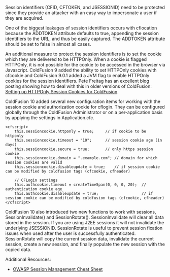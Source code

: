 Session identifiers (CFID, CFTOKEN, and JSESSIONID) need to be protected
since they provide an attacker with an easy way to impersonate a user if
they are acquired.

One of the biggest leakages of session identifiers occurs with
cflocation because the ADDTOKEN attribute defaults to true, appending
the session identifiers to the URL, and thus be easily captured. The
ADDTOKEN attribute should be set to false in almost all cases.

An additional measure to protect the session identifiers is to set the
cookie which they are delivered to be HTTPOnly. When a cookie is flagged
HTTPOnly, it is not possible for the cookie to be accessed in the
browser via Javascript. ColdFusion 9 added the ability to set HTTPOnly
cookies with cfcookie and ColdFusion 9.0.1 added a JVM flag to enable
HTTPOnly cookies for the session identifiers. Pete Freitag has an
excellent blog posting showing how to deal with this in older versions
of ColdFusion: [Setting up HTTPOnly Session Cookies for
ColdFusion](http://www.petefreitag.com/item/764.cfm).

ColdFusion 10 added several new configuration items for working with the
session cookie and authorization cookie for cflogin. They can be
configured globally through the ColdFusion Administrator or on a
per-application basis by applying the settings in Application.cfc.

    <cfscript>
        this.sessioncookie.httponly = true;     // if cookie to be httponly
        this.sessioncookie.timeout = "10";      // session cookie age (in days)
        this.sessioncookie.secure = true;       // only https session cookie
        this.sessioncookie.domain = ".example.com"; // domain for which session cookies are valid
        this.sessioncookie.disableupdate = true;    // if session cookie can be modified by coldfusion tags (cfcookie, cfheader)

        // CFLogin settings
        this.authcookie.timeout = createTimeSpan(0, 0, 0, 20);  // authentication cookie age
        this.authcookie.disableupdate = true;                   // if session cookie can be modified by coldfusion tags (cfcookie, cfheader)
    </cfscript>

ColdFusion 10 also introduced two new functions to work with sessions,
SessionInvalidate() and SessionRotate(). SessionInvalidate will clear
all data stored in the session. If you are using J2EE sessions it will
not invalidate the underlying JSESSIONID. SessionRotate is useful to
prevent session fixation issues when used after the user is successfully
authenticated. SessionRotate will copy the current session data,
invalidate the current session, create a new session, and finally
populate the new session with the copied data.

Additional Resources:

-   [OWASP Session Management Cheat
    Sheet](https://www.owasp.org/index.php/Session_Management_Cheat_Sheet)

